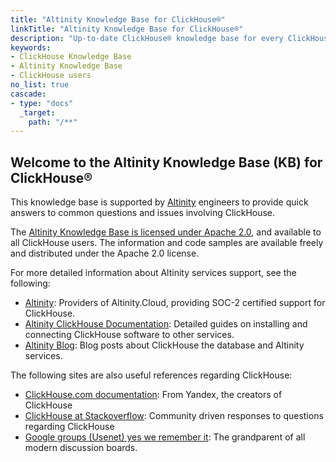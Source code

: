 ```yaml
---
title: "Altinity Knowledge Base for ClickHouse®"
linkTitle: "Altinity Knowledge Base for ClickHouse®"
description: "Up-to-date ClickHouse® knowledge base for every ClickHouse user."
keywords:
- ClickHouse Knowledge Base
- Altinity Knowledge Base
- ClickHouse users
no_list: true
cascade:
- type: "docs"
  _target:
    path: "/**"
---
```

## Welcome to the Altinity Knowledge Base (KB) for ClickHouse®

This knowledge base is supported by [Altinity](http://altinity.com/) engineers to provide quick answers to common questions and issues involving ClickHouse.

The [Altinity Knowledge Base is licensed under Apache 2.0](https://github.com/Altinity/altinityknowledgebase/blob/main/LICENSE), and available to all ClickHouse users.  The information and code samples are available freely and distributed under the Apache 2.0 license.

For more detailed information about Altinity services support, see the following:

* [Altinity](https://altinity.com/): Providers of Altinity.Cloud, providing SOC-2 certified support for ClickHouse.
* [Altinity ClickHouse Documentation](https://docs.altinity.com): Detailed guides on installing and connecting ClickHouse software to other services.
* [Altinity Blog](https://altinity.com/blog/): Blog posts about ClickHouse the database and Altinity services.

The following sites are also useful references regarding ClickHouse:

* [ClickHouse.com documentation](https://clickhouse.com/docs/en/): From Yandex, the creators of ClickHouse
* [ClickHouse at Stackoverflow](https://stackoverflow.com/questions/tagged/clickhouse): Community driven responses to questions regarding ClickHouse
* [Google groups (Usenet) yes we remember it](https://groups.google.com/g/clickhouse): The grandparent of all modern discussion boards.
